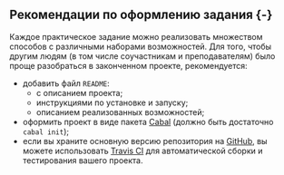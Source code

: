 Рекомендации по оформлению задания {-}
----------------------------------

Каждое практическое задание можно реализовать множеством способов с различными наборами возможностей.
Для того, чтобы другим людям (в том числе соучастникам и преподавателям) было проще разобраться в законченном проекте,
рекомендуется:

- добавить файл `README`:
    - с описанием проекта;
    - инструкциями по установке и запуску;
    - описанием реализованных возможностей;
- оформить проект в виде пакета [Cabal](https://www.haskell.org/cabal/) (должно быть достаточно `cabal init`);
- если вы храните основную версию репозитория на [GitHub](https://github.com), вы можете использовать [Travis CI](http://docs.travis-ci.com)
  для автоматической сборки и тестирования вашего проекта.

